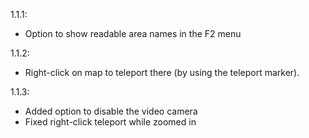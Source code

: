 1.1.1:
- Option to show readable area names in the F2 menu

1.1.2:
- Right-click on map to teleport there (by using the teleport marker).

1.1.3:
- Added option to disable the video camera
- Fixed right-click teleport while zoomed in